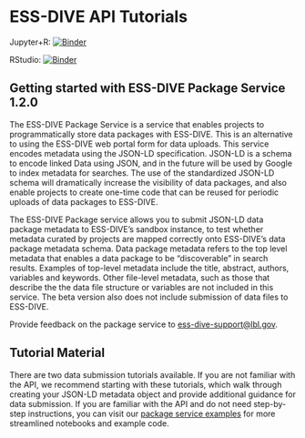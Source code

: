 # ESS-DIVE API Tutorials

Jupyter+R: [![Binder](https://mybinder.org/badge_logo.svg)](https://notebooks.gesis.org/binder/v2/gh/ess-dive/essdive-tutorials/main)

RStudio: [![Binder](https://mybinder.org/badge_logo.svg)](https://notebooks.gesis.org/binder/v2/gh/ess-dive/essdive-tutorials/main?urlpath=rstudio)

## Getting started with ESS-DIVE Package Service 1.2.0
The ESS-DIVE Package Service is a service that enables projects to programmatically store data packages with ESS-DIVE. This is an alternative to using the ESS-DIVE web portal form for data uploads. This service encodes metadata using the JSON-LD specification. JSON-LD is a schema to encode linked Data using JSON, and in the future will be used by Google to index metadata for searches. The use of the standardized JSON-LD schema will dramatically increase the visibility of data packages, and also enable projects to create one-time code that can be reused for periodic uploads of data packages to ESS-DIVE.

The ESS-DIVE Package service allows you to submit JSON-LD data package metadata to ESS-DIVE’s sandbox instance, to test whether metadata curated by projects are mapped correctly onto ESS-DIVE’s data package metadata schema. Data package metadata refers to the top level metadata that enables a data package to be “discoverable” in search results. Examples of top-level metadata include the title, abstract, authors, variables and keywords. Other file-level metadata, such as those that describe the the data file structure or variables are not included in this service. The beta version also does not include submission of data files to ESS-DIVE.

Provide feedback on the package service to ess-dive-support@lbl.gov.

## Tutorial Material
There are two data submission tutorials available. If you are not familiar with the API, we recommend starting with these tutorials, which walk through creating your JSON-LD metadata object and provide additional guidance for data submission. If you are familiar with the API and do not need step-by-step instructions, you can visit our [package service examples](https://github.com/ess-dive/essdive-package-service-examples/tree/4bcfe8fa2cd77c3f8bcf1895173a32a64f2196b5) for more streamlined notebooks and example code. 
